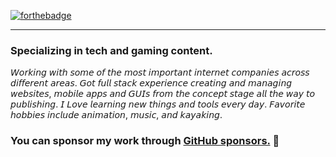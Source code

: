 [![forthebadge](https://forthebadge.com/images/badges/as-seen-on-tv.svg)](https://www.amazon.co.uk/The-Porkotyler-Show/dp/B0BX22K7B9)
___
### Specializing in tech and gaming content.

𝘞𝘰𝘳𝘬𝘪𝘯𝘨 𝘸𝘪𝘵𝘩 𝘴𝘰𝘮𝘦 𝘰𝘧 𝘵𝘩𝘦 𝘮𝘰𝘴𝘵 𝘪𝘮𝘱𝘰𝘳𝘵𝘢𝘯𝘵 𝘪𝘯𝘵𝘦𝘳𝘯𝘦𝘵 𝘤𝘰𝘮𝘱𝘢𝘯𝘪𝘦𝘴 𝘢𝘤𝘳𝘰𝘴𝘴 𝘥𝘪𝘧𝘧𝘦𝘳𝘦𝘯𝘵 𝘢𝘳𝘦𝘢𝘴. 𝘎𝘰𝘵 𝘧𝘶𝘭𝘭 𝘴𝘵𝘢𝘤𝘬 𝘦𝘹𝘱𝘦𝘳𝘪𝘦𝘯𝘤𝘦 𝘤𝘳𝘦𝘢𝘵𝘪𝘯𝘨 𝘢𝘯𝘥 𝘮𝘢𝘯𝘢𝘨𝘪𝘯𝘨 𝘸𝘦𝘣𝘴𝘪𝘵𝘦𝘴, 𝘮𝘰𝘣𝘪𝘭𝘦 𝘢𝘱𝘱𝘴 𝘢𝘯𝘥 𝘎𝘜𝘐𝘴 𝘧𝘳𝘰𝘮 𝘵𝘩𝘦 𝘤𝘰𝘯𝘤𝘦𝘱𝘵 𝘴𝘵𝘢𝘨𝘦 𝘢𝘭𝘭 𝘵𝘩𝘦 𝘸𝘢𝘺 𝘵𝘰 𝘱𝘶𝘣𝘭𝘪𝘴𝘩𝘪𝘯𝘨. 𝘐 𝘓𝘰𝘷𝘦 𝘭𝘦𝘢𝘳𝘯𝘪𝘯𝘨 𝘯𝘦𝘸 𝘵𝘩𝘪𝘯𝘨𝘴 𝘢𝘯𝘥 𝘵𝘰𝘰𝘭𝘴 𝘦𝘷𝘦𝘳𝘺 𝘥𝘢𝘺. 𝘍𝘢𝘷𝘰𝘳𝘪𝘵𝘦 𝘩𝘰𝘣𝘣𝘪𝘦𝘴 𝘪𝘯𝘤𝘭𝘶𝘥𝘦 𝘢𝘯𝘪𝘮𝘢𝘵𝘪𝘰𝘯, 𝘮𝘶𝘴𝘪𝘤, 𝘢𝘯𝘥 𝘬𝘢𝘺𝘢𝘬𝘪𝘯𝘨.

### You can sponsor my work through [GitHub sponsors.](https://github.com/sponsors/pkassotis) 🙈
